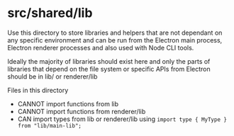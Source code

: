 # src/shared/lib

Use this directory to store libraries and helpers that are not dependant on any specific environment and can be run from the Electron main process, Electron renderer processes and also used with Node CLI tools.

Ideally the majority of libraries should exist here and only the parts of libraries that depend on the file system or specific APIs from Electron should be in lib/ or renderer/lib

Files in this directory

- CANNOT import functions from lib
- CANNOT import functions from renderer/lib
- CAN import types from lib or renderer/lib using `import type { MyType } from "lib/main-lib";`
